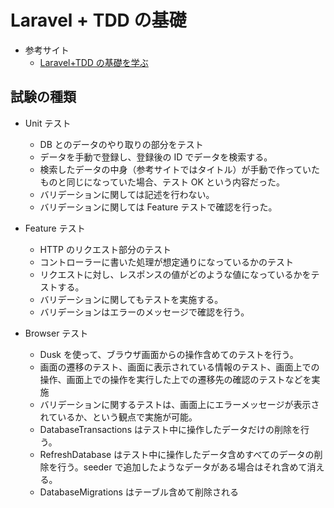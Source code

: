 # Laravel + TDD の基礎

- 参考サイト
  - [Laravel+TDD の基礎を学ぶ](https://laravel-tdd.doc.tacck.net/)

## 試験の種類

- Unit テスト

  - DB とのデータのやり取りの部分をテスト
  - データを手動で登録し、登録後の ID でデータを検索する。
  - 検索したデータの中身（参考サイトではタイトル）が手動で作っていたものと同じになっていた場合、テスト OK という内容だった。
  - バリデーションに関しては記述を行わない。
  - バリデーションに関しては Feature テストで確認を行った。

- Feature テスト

  - HTTP のリクエスト部分のテスト
  - コントローラーに書いた処理が想定通りになっているかのテスト
  - リクエストに対し、レスポンスの値がどのような値になっているかをテストする。
  - バリデーションに関してもテストを実施する。
  - バリデーションはエラーのメッセージで確認を行う。

- Browser テスト
  - Dusk を使って、ブラウザ画面からの操作含めてのテストを行う。
  - 画面の遷移のテスト、画面に表示されている情報のテスト、画面上での操作、画面上での操作を実行した上での遷移先の確認のテストなどを実施
  - バリデーションに関するテストは、画面上にエラーメッセージが表示されているか、という観点で実施が可能。
  - DatabaseTransactions はテスト中に操作したデータだけの削除を行う。
  - RefreshDatabase はテスト中に操作したデータ含めすべてのデータの削除を行う。seeder で追加したようなデータがある場合はそれ含めて消える。
  - DatabaseMigrations はテーブル含めて削除される
